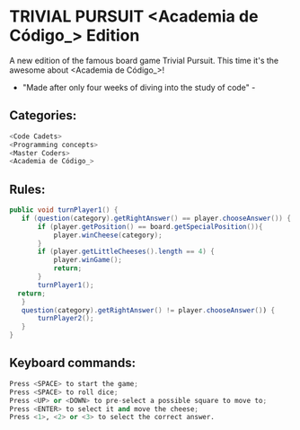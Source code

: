 # TRIVIAL PURSUIT <Academia de Código_> Edition

A new edition of the famous board game Trivial Pursuit. This time it's
the awesome about <Academia de Código_>!

- "Made after only four weeks of diving into the study of code" -


## Categories:
```java
<Code Cadets>
<Programming concepts> 
<Master Coders>
<Academia de Código_>
```

## Rules:
```java
public void turnPlayer1() {
   if (question(category).getRightAnswer() == player.chooseAnswer()) {
       if (player.getPosition() == board.getSpecialPosition()){
           player.winCheese(category);
       }
       if (player.getLittleCheeses().length == 4) {
           player.winGame();
           return;
       }
       turnPlayer1();
  return;
   }
   question(category).getRightAnswer() != player.chooseAnswer()) {
       turnPlayer2();
   }
}
```

## Keyboard commands:

```python
Press <SPACE> to start the game;
Press <SPACE> to roll dice;
Press <UP> or <DOWN> to pre-select a possible square to move to;
Press <ENTER> to select it and move the cheese;
Press <1>, <2> or <3> to select the correct answer.
```

